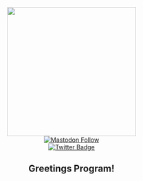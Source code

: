 <div id="header" align="center">
  <img src="https://media.giphy.com/media/UT5C4hCvmlSzJ7QeQy/giphy.gif" width="300"/>
  <br>
  </div>
  <div id="badges" align="center">
<a href="https://infosec.exchange/@imubergeek"><img alt="Mastodon Follow" src="https://img.shields.io/mastodon/follow/109690307951032082?domain=https%3A%2F%2Finfosec.exchange&style=for-the-badge"></a><br/>
  <a href="https://twitter.com/imubergeek"><img src="https://img.shields.io/badge/Twitter-blue?style=for-the-badge&logo=twitter&logoColor=white" alt="Twitter Badge"/></a>
</div>
<div align="center">
  <h2>Greetings Program!</h2>
</div>

<!--
**imubergeek/imubergeek** is a ✨ _special_ ✨ repository because its `README.md` (this file) appears on your GitHub profile.

Here are some ideas to get you started:

- 🔭 I’m currently working on ...
- 🌱 I’m currently learning ...
- 👯 I’m looking to collaborate on ...
- 🤔 I’m looking for help with ...
- 💬 Ask me about ...
- 📫 How to reach me: imubergeek@gmail.com
- 😄 Pronouns: He/Him
- ⚡ Fun fact: I sleep in a hammock full time
-->
